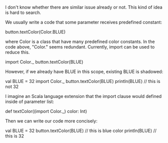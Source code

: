 I don't know whether there are similar issue already or not. This kind of idea is hard to search.

We usually write a code that some parameter receives predefined constant:

button.textColor(Color.BLUE)

where Color is a class that have many predefined color constants. In the code above, "Color." seems redundant. Currently, import can be used to reduce this. 

import Color._
button.textColor(BLUE)

However, if we already have BLUE in this scope, existing BLUE is shadowed:

val BLUE = 32
import Color._
button.textColor(BLUE)
println(BLUE)	// this is not 32

I imagine an Scala language extension that the import clause would defined inside of parameter list:

def textColor((import Color._) color: Int)

Then we can write our code more concisely:

val BLUE = 32
button.textColor(BLUE)  // this is blue color
println(BLUE)  // this is 32

